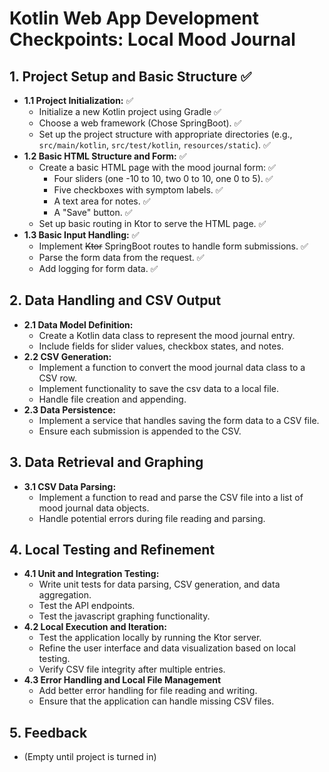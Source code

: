 # Kotlin Web App Development Checkpoints: Local Mood Journal

## 1. Project Setup and Basic Structure ✅

* **1.1 Project Initialization:** ✅
    * Initialize a new Kotlin project using Gradle  ✅
    * Choose a web framework (Chose SpringBoot). ✅
    * Set up the project structure with appropriate directories (e.g., `src/main/kotlin`, `src/test/kotlin`, `resources/static`). ✅
* **1.2 Basic HTML Structure and Form:** ✅
    * Create a basic HTML page with the mood journal form: ✅
        * Four sliders (one -10 to 10, two 0 to 10, one 0 to 5). ✅
        * Five checkboxes with symptom labels. ✅
        * A text area for notes. ✅ 
        * A "Save" button. ✅
    * Set up basic routing in Ktor to serve the HTML page. ✅
* **1.3 Basic Input Handling:** ✅
    * Implement ~~Ktor~~ SpringBoot routes to handle form submissions. ✅
    * Parse the form data from the request. ✅
    * Add logging for form data. ✅

## 2. Data Handling and CSV Output

* **2.1 Data Model Definition:**
    * Create a Kotlin data class to represent the mood journal entry.
    * Include fields for slider values, checkbox states, and notes.
* **2.2 CSV Generation:**
    * Implement a function to convert the mood journal data class to a CSV row.
    * Implement functionality to save the csv data to a local file.
    * Handle file creation and appending.
* **2.3 Data Persistence:**
    * Implement a service that handles saving the form data to a CSV file.
    * Ensure each submission is appended to the CSV.

## 3. Data Retrieval and Graphing

* **3.1 CSV Data Parsing:**
    * Implement a function to read and parse the CSV file into a list of mood journal data objects.
    * Handle potential errors during file reading and parsing.

## 4. Local Testing and Refinement

* **4.1 Unit and Integration Testing:**
    * Write unit tests for data parsing, CSV generation, and data aggregation.
    * Test the API endpoints.
    * Test the javascript graphing functionality.
* **4.2 Local Execution and Iteration:**
    * Test the application locally by running the Ktor server.
    * Refine the user interface and data visualization based on local testing.
    * Verify CSV file integrity after multiple entries.
* **4.3 Error Handling and Local File Management**
    * Add better error handling for file reading and writing.
    * Ensure that the application can handle missing CSV files.

## 5. Feedback

* (Empty until project is turned in)